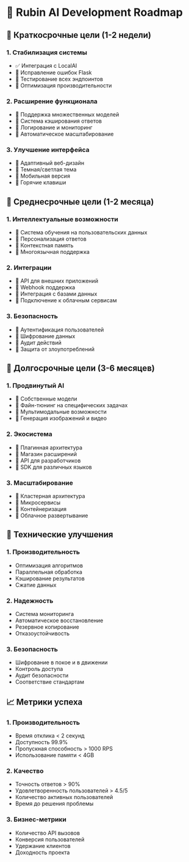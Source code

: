 # 🚀 Rubin AI Development Roadmap

## 🎯 Краткосрочные цели (1-2 недели)

### 1. Стабилизация системы
- ✅ Интеграция с LocalAI
- 🔄 Исправление ошибок Flask
- 🔄 Тестирование всех эндпоинтов
- 🔄 Оптимизация производительности

### 2. Расширение функционала
- 🔄 Поддержка множественных моделей
- 🔄 Система кэширования ответов
- 🔄 Логирование и мониторинг
- 🔄 Автоматическое масштабирование

### 3. Улучшение интерфейса
- 🔄 Адаптивный веб-дизайн
- 🔄 Темная/светлая тема
- 🔄 Мобильная версия
- 🔄 Горячие клавиши

## 🎯 Среднесрочные цели (1-2 месяца)

### 1. Интеллектуальные возможности
- 🔄 Система обучения на пользовательских данных
- 🔄 Персонализация ответов
- 🔄 Контекстная память
- 🔄 Многоязычная поддержка

### 2. Интеграции
- 🔄 API для внешних приложений
- 🔄 Webhook поддержка
- 🔄 Интеграция с базами данных
- 🔄 Подключение к облачным сервисам

### 3. Безопасность
- 🔄 Аутентификация пользователей
- 🔄 Шифрование данных
- 🔄 Аудит действий
- 🔄 Защита от злоупотреблений

## 🎯 Долгосрочные цели (3-6 месяцев)

### 1. Продвинутый AI
- 🔄 Собственные модели
- 🔄 Файн-тюнинг на специфических задачах
- 🔄 Мультимодальные возможности
- 🔄 Генерация изображений и видео

### 2. Экосистема
- 🔄 Плагинная архитектура
- 🔄 Магазин расширений
- 🔄 API для разработчиков
- 🔄 SDK для различных языков

### 3. Масштабирование
- 🔄 Кластерная архитектура
- 🔄 Микросервисы
- 🔄 Контейнеризация
- 🔄 Облачное развертывание

## 🔧 Технические улучшения

### 1. Производительность
- Оптимизация алгоритмов
- Параллельная обработка
- Кэширование результатов
- Сжатие данных

### 2. Надежность
- Система мониторинга
- Автоматическое восстановление
- Резервное копирование
- Отказоустойчивость

### 3. Безопасность
- Шифрование в покое и в движении
- Контроль доступа
- Аудит безопасности
- Соответствие стандартам

## 📈 Метрики успеха

### 1. Производительность
- Время отклика < 2 секунд
- Доступность 99.9%
- Пропускная способность > 1000 RPS
- Использование памяти < 4GB

### 2. Качество
- Точность ответов > 90%
- Удовлетворенность пользователей > 4.5/5
- Количество активных пользователей
- Время до решения проблемы

### 3. Бизнес-метрики
- Количество API вызовов
- Конверсия пользователей
- Удержание клиентов
- Доходность проекта
















